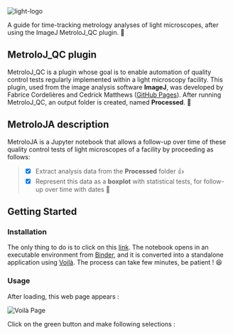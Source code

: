 <picture>
 <source media="(prefers-color-scheme: dark)" srcset="https://github.com/CSaint-Hilaire/MetroloJA/blob/main/images/MetroloJA_logo_black.png">
 <img alt="light-logo" src="https://github.com/CSaint-Hilaire/MetroloJA/blob/main/images/MetroloJA_logo_white.png">
</picture>

A guide for time-tracking metrology analyses of light microscopes, after using the ImageJ MetroloJ_QC plugin. :tada:

## MetroloJ_QC plugin
MetroloJ_QC is a plugin whose goal is to enable automation of quality control tests regularly implemented within a light microscopy facility. This plugin, used from the image analysis software **ImageJ**, was developed by Fabrice Cordelières and Cedrick Matthews ([GitHub Pages](https://github.com/MontpellierRessourcesImagerie/MetroloJ_QC)). After running MetroloJ_QC, an output folder is created, named **Processed**. &#x1F4D7; 

## MetroloJA description
MetroloJA is a Jupyter notebook that allows a follow-up over time of these quality control tests of light microscopes of a facility by proceeding as follows: 
 > - [x] Extract analysis data from the **Processed** folder :+1:
 > - [x] Represent this data as a **boxplot** with statistical tests, for follow-up over time with dates :tada:

## Getting Started
### Installation
The only thing to do is to click on this [link](https://mybinder.org/v2/gh/CSaint-Hilaire/MetroloJA/HEAD?urlpath=%2Fvoila%2Frender%2Fmetroloj_analyze.ipynb). 
The notebook opens in an executable environment from [Binder](https://mybinder.readthedocs.io/en/latest/), and it is converted into a standalone application using [Voilà](https://voila.readthedocs.io/en/stable/using.html). The process can take few minutes, be patient ! :laughing:

### Usage
After loading, this web page appears :

![Voilà Page](https://github.com/CSaint-Hilaire/MetroloJA/blob/main/images/usage_1.png)

Click on the green button and make following selections : 
